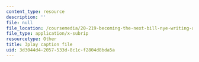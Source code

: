 ```yaml
---
content_type: resource
description: ''
file: null
file_location: /coursemedia/20-219-becoming-the-next-bill-nye-writing-and-hosting-the-educational-show-january-iap-2015/3d3044d42057533d8c1cf2804d8bda5a_VHyCh1mDneE.vtt
file_type: application/x-subrip
resourcetype: Other
title: 3play caption file
uid: 3d3044d4-2057-533d-8c1c-f2804d8bda5a
---
```

